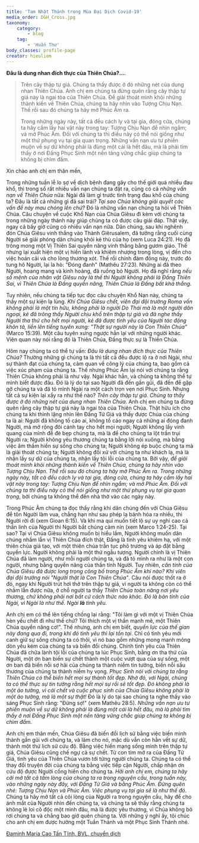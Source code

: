 ```yaml
---
title: 'Tam Nhật Thánh trong Mùa Đại Dịch Covid-19'
media_order: DGH_Cross.jpg
taxonomy:
    category:
        - blog
    tag:
        - 'Huấn Thư'
body_classes: profile-page
creator: hieuliem
---
```


**Đâu là dung nhan đích thực của Thiên Chúa?...**.


> Trên cây thập tự giá.  Chúng ta thấy được ở đó những nét của dung nhan Thiên Chúa.  Anh chị em chúng ta đừng quên rằng cây thập tự giá này là ngai tòa của Thiên Chúa.  Để giải thoát mình khỏi những thành kiến về Thiên Chúa, chúng ta hãy nhìn vào Tượng Chịu Nạn.  Thế rồi sau đó chúng ta hãy mở Phúc Âm ra.  
> 
> Trong những ngày này, tất cả đều cách ly và tại gia, đóng cửa, chúng ta hãy cầm lấy hai vật này trong tay:  Tượng Chịu Nạn để nhìn ngắm; và mở Phúc Âm.  Đối với chúng ta thì điều này có thể nói giống như một thứ phụng vụ tại gia quan trọng.  Những vấn nạn ưu tư phiền muộn về sự dữ không phải là đùng một cái là hết đâu, mà là phải tìm thấy ở nơi Đấng Phục Sinh một nền tảng vững chắc giúp chúng ta không bị chìm đắm.

Xin chào anh chị em thân mến,

Trong những tuần lễ lo sợ về dịch bệnh đang gây cho thế giới quá nhiều đau khổ, thì trong số rất nhiều vấn nạn chúng ta đặt ra, cũng có cả _những vấn nạn về Thiên Chúa_ nữa: Ngài đã làm gì trước tình trạng đau khổ của chúng ta? Đâu là tất cả những gì đã sai trái? _Tại sao Chúa không giải quyết các vấn đề này mau chóng lên chứ?_ Đó là những vấn nạn chúng ta hỏi về Thiên Chúa.
Câu chuyện về cuộc Khổ Nạn của Chúa Giêsu đi kèm với chúng ta trong những ngày thánh này giúp chúng ta có được câu giải đáp. Thật vậy, ngay cả bấy giờ cũng có nhiều vấn nạn nữa. Dân chúng, sau khi nghênh đón Chúa Giêsu vinh thắng vào Thành Giêrusalem, đã tưởng rằng cuối cùng Người sẽ giải phóng dân chúng khỏi kẻ thù của họ (xem Luca 24:21). Họ đã trông mong một Vị Thiên Sai quyền năng vinh thắng bằng gươm giáo. Thế nhưng lại xuất hiện một vị hiền lành và khiêm nhượng trong lòng, vị đến cho việc hoán cải và cho lòng thương xót. Thế rồi chính đám đông này, trước đó tung hô Người, lại la hò: "Đóng đanh" (Mathêu 27:23). Những ai đã theo Người, hoang mang và kinh hoàng, đã ruồng bỏ Người. Họ đã nghĩ rằng _nếu số mệnh của nhân vật Giêsu này là thế thì Người không phải là Đấng Thiên Sai, vì Thiên Chúa là Đấng quyền năng, Thiên Chúa là Đấng bất khả thắng._

Tuy nhiên, nếu chúng ta tiếp tục đọc câu chuyện Khổ Nạn này, chúng ta thấy một sự kiện lạ lùng. _Khi Chúa Giêsu chết, viên đại đội trưởng Roma vốn không phải là một tín hữu, không phải là người Do Thái mà là một người dân ngoại, kẻ đã trông thấy Người chịu khổ trên thập tự giá và đã nghe thấy Người tha thứ cho hết mọi người, kẻ đã được tình yêu của Người tác động khôn tả, liền lên tiếng tuyên xưng: "Thật sự người này là Con Thiên Chúa"_ (Marco 15:39). Một câu tuyên xưng ngược hẳn lại với những người khác. Viên quan này nói rằng đó là Thiên Chúa, Đấng thực sự là Thiên Chúa.

Hôm nay chúng ta có thể tự vấn: _Đâu là dung nhan đích thực của Thiên Chúa?_ Thường những gì chúng ta là thì tất cả đều được lộ ra ở nơi Ngài, như sự thành đạt của chúng ta, cảm quan về công lý của chúng ta, bao gồm cả việc xúc phạm của chúng ta. Thế nhưng Phúc Âm lại nói với chúng ta rằng Thiên Chúa không phải là như vậy. Ngài khác hẳn, và chúng ta không thể tự mình biết được đâu. Đó là lý do tại sao Người đã đến gần gũi, đã đến để gặp gỡ chúng ta và đã tỏ mình Ngài ra một cách trọn vẹn nơi Phục Sinh. Nhưng tất cả sự kiện lại xẩy ra như thế nào? _Trên cây thập tự giá. Chúng ta thấy được ở đó những nét của dung nhan Thiên Chúa_. Anh chị em chúng ta đừng quên rằng cây thập tự giá này là ngai tòa của Thiên Chúa. Thật hữu ích cho chúng ta khi thinh lặng nhìn lên Đấng Tử Giá và thấy được Chúa của chúng ta là ai: Người đã không tố cáo ai, không tố cáo ngay cả những ai đóng đanh Người, mà mở rộng đôi cánh tay cho hết mọi người; Người không lấy vinh quang của mình để đè bẹp chúng ta, mà là để cho chúng ta lột trần trụi Người ra; Người không yêu thương chúng ta bằng lời nói xuông, mà bằng việc âm thầm hiến sự sống cho chúng ta; Người không ép buộc chúng ta mà là giải thoát chúng ta; Người không đối xử với chúng ta như khách lạ, mà là nhận lấy sự dữ của chúng ta, nhận lấy tội lỗi của chúng ta. Bởi vậy, _để giải thoát mình khỏi những thành kiến về Thiên Chúa, chúng ta hãy nhìn vào Tượng Chịu Nạn. Thế rồi sau đó chúng ta hãy mở Phúc Âm ra. Trong những ngày này, tất cả đều cách ly và tại gia, đóng cửa, chúng ta hãy cầm lấy hai vật này trong tay: Tượng Chịu Nạn để nhìn ngắm; và mở Phúc Âm. Đối với chúng ta thì điều này có thể nói giống như một thứ phụng vụ tại gia quan trọng_, bởi chúng ta không thể đến nhà thờ vào các ngày này.

Trong Phúc Âm chúng ta đọc thấy rằng khi dân chúng đến với Chúa Giêsu để tôn Người làm vua, chẳng hạn như sau phép lạ bánh hóa ra nhiều, thì Người rời đi (xem Gioan 6:15). Và khi ma quỉ muốn tiết lộ sự uy nghi cao cả thần linh của Người thì Người bắt chúng câm nín (xem Marco 1:24-25). Tại sao? Tại vì Chúa Giêsu không muốn bị hiểu lầm, Người không muốn dân chúng nhầm lẫn vị Thiên Chúa đích thật, Đấng là tình yêu khiêm hạ, với một thiên chúa giả tạo, với một thiên chúa trần tục phô trương và áp đặt bằng quyền lực. Người không phải là một thứ ngẫu tượng. Người chính là vị Thiên Chúa đã làm người, như mỗi người chúng ta, và đã tỏ mình ra như là một con người, nhưng bằng quyền năng của thần tính Người. Tuy nhiên, _căn tính của Chúa Giêsu đã được long trọng công bố trong Phúc Âm khi nào? Khi viên đại đội trưởng nói "Người thật là Con Thiên Chúa"_. Câu nói được thốt ra ở đó, ngay khi Người trút hơi thở trên thập tự giá, vì người ta không còn có thể nhầm lẫn được nữa, ở chỗ người ta thấy _Thiên Chúa toàn năng nơi yêu thương, chứ không phải nơi bất cứ cách thức nào khác. Đó là bản tính của Ngài, vì Ngài là như thế. Ngài **là** tình yêu._

Anh chị em có thể lên tiếng chống lại rằng: "Tôi làm gì với một vị Thiên Chúa hèn yếu chết đi như thế chứ? Tôi thích một vị thần mạnh mẽ, một Thiên Chúa quyền năng cơ!". Thế nhưng, anh chị em biết, _quyền lực của thế gian này đang qua đi, trong khi đó tình yêu thì lại tồn tại_. Chỉ có tình yêu mới canh giữ sự sống chúng ta có thôi, vì nó bao gồm những mong manh mỏng dòn yếu kém của chúng ta và biến đổi chúng. Chính tình yêu của Thiên Chúa đã chữa lành tội lỗi của chúng ta lúc Phục Sinh, bằng ơn tha thứ của Người, một ơn ban biến sự chết thành một cuộc vượt qua của sự sống, một ơn ban đã biến nỗi sợ hãi của chúng ta thành niềm tin tưởng, biến nỗi sầu thương của chúng ta thành niềm hy vọng. _Phục Sinh nói với chúng ta rằng Thiên Chúa có thể biến hết mọi sự thành tốt đẹp. Nhờ đó, với Ngài, chúng ta có thể thực sự tin tưởng rằng hết mọi sự rồi sẽ tốt đẹp. Đó không phải là một ảo tưởng, vì cái chết và cuộc phục sinh của Chúa Giêsu không phải là một ảo tưởng, mà là một sự thật!_ Đó là lý do tại sao chúng ta nghe thấy vào sáng Phục Sinh rằng: "Đừng sợ!" (xem Mathêu 28:5). _Những vấn nạn ưu tư phiền muộn về sự dữ không phải là đùng một cái là hết đâu, mà là phải tìm thấy ở nơi Đấng Phục Sinh một nền tảng vững chắc giúp chúng ta không bị chìm đắm._

Anh chị em thân mến, Chúa Giêsu đã biến đổi lịch sử bằng việc biến mình thành gần gũi với chúng ta, và làm cho nó, mặc dù vẫn còn hằn vết sự dữ, thành một thứ lịch sử cứu độ. Bằng việc hiến mạng sống mình trên thập tự giá, Chúa Giêsu cũng chế ngự cả sự chết. Từ con tim mở ra của Đấng Tử Giá, tình yêu của Thiên Chúa vươn tới từng người chúng ta. Chúng ta có thể thay đổi truyện đời của chúng ta bằng việc tiếp cận Người, chấp nhận ơn cứu độ được Người cống hiến cho chúng ta. _Hỡi anh chị em, chúng ta hãy cởi mở tất cả tấm lòng của chúng ta ra trong nguyện cầu, trong tuần này, vào những ngày này đây, với Đấng Tử Giá và bằng Phúc Âm. Đừng quên nhé: Tượng Chịu Nạn và Phúc Âm. Việc phụng vụ tại gia sẽ là như thế đó_. Chúng ta hãy mở tất cả cõi lòng của Người ra trong nguyện cầu, hãy để cho ánh mắt của Người nhìn đến chúng ta, và chúng ta sẽ thấy rằng chúng ta không lẻ loi cô độc một mình đâu, mà là được yêu thương, vì Chúa không bỏ rơi chúng ta và chẳng bao giờ quên chúng ta. Với những ý nghĩ ấy, tôi chúc cho anh chị em được hưởng một Tuần Thánh và một Phục Sinh Thánh nhé.

[Đaminh Maria Cao Tấn Tĩnh, BVL, chuyển dịch](http://w2.vatican.va/content/francesco/it/audiences/2020/documents/papa-francesco_20200408_udienza-generale.html)




